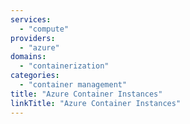 ```yaml
---
services:
  - "compute"
providers:
  - "azure"
domains:
  - "containerization"
categories:
  - "container management"
title: "Azure Container Instances"
linkTitle: "Azure Container Instances"
---
```

